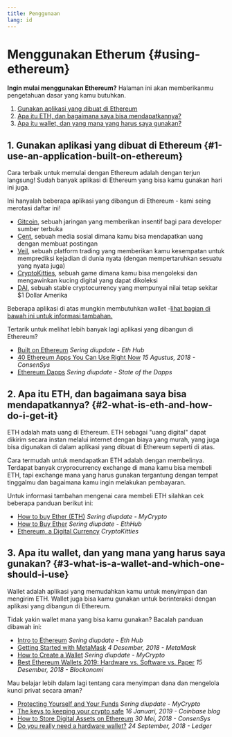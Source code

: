 ```yaml
---
title: Penggunaan
lang: id
---
```


# Menggunakan Etherum {#using-ethereum}

<div class="featured">

**Ingin mulai menggunakan Ethereum?** Halaman ini akan memberikanmu pengetahuan dasar yang kamu butuhkan.

1. [Gunakan aplikasi yang dibuat di Ethereum](#1-use-an-application-built-on-ethereum)
2. [Apa itu ETH, dan bagaimana saya bisa mendapatkannya?](#2-what-is-eth-and-how-do-i-get-it)
3. [Apa itu wallet, dan yang mana yang harus saya gunakan?](#3-what-is-a-wallet-and-which-one-should-i-use)

</div>

## 1. Gunakan aplikasi yang dibuat di Ethereum {#1-use-an-application-built-on-ethereum}

Cara terbaik untuk memulai dengan Ethereum adalah dengan terjun langsung! Sudah banyak aplikasi di Ethereum yang bisa kamu gunakan hari ini juga.

Ini hanyalah beberapa aplikasi yang dibangun di Ethereum - kami seing merotasi daftar ini!

- [Gitcoin](https://gitcoin.co), sebuah jaringan yang memberikan insentif bagi para developer sumber terbuka
- [Cent](https://beta.cent.co), sebuah media sosial dimana kamu bisa mendapatkan uang dengan membuat postingan
- [Veil](https://app.veil.co), sebuah platform trading yang memberikan kamu kesempatan untuk memprediksi kejadian di dunia nyata (dengan mempertaruhkan sesuatu yang nyata juga)
- [CryptoKitties](https://www.cryptokitties.co), sebuah game dimana kamu bisa mengoleksi dan mengawinkan kucing digital yang dapat dikoleksi
- [DAI](https://makerdao.com/en/), sebuah stable cryptocurrency yang mempunyai nilai tetap sekitar \$1 Dollar Amerika

Beberapa aplikasi di atas mungkin membutuhkan wallet -[lihat bagian di bawah ini untuk informasi tambahan.](./#_3-what-is-a-wallet-and-which-one-should-i-use)

Tertarik untuk melihat lebih banyak lagi aplikasi yang dibangun di Ethereum?

- [Built on Ethereum](https://docs.ethhub.io/built-on-ethereum/built-on-ethereum/) _Sering diupdate - Eth Hub_
- [40 Ethereum Apps You Can Use Right Now](https://media.consensys.net/40-ethereum-apps-you-can-use-right-now-d643333769f7) _15 Agustus, 2018 - ConsenSys_
- [Ethereum Dapps](https://www.stateofthedapps.com/rankings/platform/ethereum) _Sering diupdate - State of the Dapps_

## 2. Apa itu ETH, dan bagaimana saya bisa mendapatkannya? {#2-what-is-eth-and-how-do-i-get-it}

ETH adalah mata uang di Ethereum. ETH sebagai "uang digital" dapat dikirim secara instan melalui internet dengan biaya yang murah, yang juga bisa digunakan di dalam aplikasi yang dibuat di Ethereum seperti di atas.

Cara termudah untuk mendapatkan ETH adalah dengan membelinya. Terdapat banyak cryprocurrency exchange di mana kamu bisa membeli ETH, tapi exchange mana yang harus gunakan tergantung dengan tempat tinggalmu dan bagaimana kamu ingin melakukan pembayaran.

Untuk informasi tambahan mengenai cara membeli ETH silahkan cek beberapa panduan berikut ini:

- [How to buy Ether (ETH)](https://support.mycrypto.com/how-to/getting-started/how-to-buy-ether-with-usd) _Sering diupdate - MyCrypto_
- [How to Buy Ether](https://docs.ethhub.io/using-ethereum/how-to-buy-ether/) _Sering diupdate - EthHub_
- [Ethereum, a Digital Currency](https://www.cryptokitties.co/faq#ethereum-a-digital-currency) _CryptoKitties_

## 3. Apa itu wallet, dan yang mana yang harus saya gunakan? {#3-what-is-a-wallet-and-which-one-should-i-use}

Wallet adalah aplikasi yang memudahkan kamu untuk menyimpan dan mengirim ETH. Wallet juga bisa kamu gunakan untuk berinteraksi dengan aplikasi yang dibangun di Ethereum.

Tidak yakin wallet mana yang bisa kamu gunakan? Bacalah panduan dibawah ini:

- [Intro to Ethereum](https://docs.ethhub.io/using-ethereum/wallets/intro-to-ethereum-wallets/) _Sering diupdate - Eth Hub_
- [Getting Started with MetaMask](https://metamask.zendesk.com/hc/en-us/articles/360015489531-Getting-Started-With-MetaMask-Part-1-) _4 Desember, 2018 - MetaMask_
- [How to Create a Wallet](https://support.mycrypto.com/how-to/getting-started/how-to-create-a-wallet) _Sering diupdate - MyCrypto_
- [Best Ethereum Wallets 2019: Hardware vs. Software vs. Paper](https://blockonomi.com/best-ethereum-wallets/) _15 Desember, 2018 - Blockonomi_

Mau belajar lebih dalam lagi tentang cara menyimpan dana dan mengelola kunci privat secara aman?

- [Protecting Yourself and Your Funds](https://support.mycrypto.com/staying-safe/protecting-yourself-and-your-funds) _Sering diupdate - MyCrypto_
- [The keys to keeping your crypto safe](https://blog.coinbase.com/the-keys-to-keeping-your-crypto-safe-96d497cce6cf) _16 Januari, 2019 - Coinbase blog_
- [How to Store Digital Assets on Ethereum](https://media.consensys.net/how-to-store-digital-assets-on-ethereum-a2bfdcf66bd0) _30 Mei, 2018 - ConsenSys_
- [Do you really need a hardware wallet?](https://medium.com/ledger-on-security-and-blockchain/ledger-101-part-1-do-you-really-need-a-hardware-wallet-7f5abbadd945) _24 September, 2018 - Ledger_
